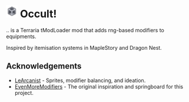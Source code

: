 # ![Logo](https://github.com/Kaioru/Occult/blob/main/Items/ItemCubePrototype.png?raw=true) Occult!
.. is a Terraria tModLoader mod that adds rng-based modifiers to equipments. 

Inspired by itemisation systems in MapleStory and Dragon Nest.

## Acknowledgements
* [LeArcanist](https://github.com/LeArcanist) - Sprites, modifier balancing, and ideation.
* [EvenMoreModifiers](https://github.com/Jofairden/EvenMoreModifiers) - The original inspiration and springboard for this project.
